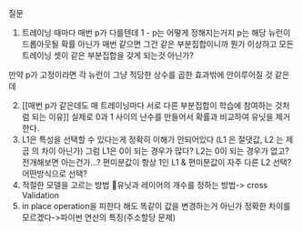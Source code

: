 질문
1. 트레이닝 때마다 매번 p가 다를텐데 1 - p는 어떻게 정해지는거지
p는 해당 뉴런이 드롭아웃될 확률 아닌가
매번 같으면 그건 같은 부분집합이니까 뭔가 이상하고
모든 트레이닝 셋이 같은 부분집합을 갖게 되는것 아닌가?

만약 p가 고정이라면 각 뉴런이 그냥 적당한 상수를 곱한 효과밖에 안이루어질 것 같은데

2. [[매번 p가 같은데도 매 트레이닝마다 서로 다른 부분집합이 학습에 참여하는 것처럼 되는 이유]]
   실제로 0과 1 사이의 난수를 만들어서 확률과 비교하여 유닛을 제거한다.
3. L1은 특성을 선택할 수 있다는게 정확히 이해가 안되어있다 (L1 은 절댓값, L2 는 제곱 의 차이 아닌가)
	   그럼 L1은 0이 되는 경우가 많다?  L2는 0이 되는 경우가 없고? 
	   전개해보면 아는건가...?
	   편미분값이 항상 1인 L1 & 편미분값이 자주 다른 L2
	   선택? 어떤방식으로 선택?
4. 적절한 모델을 고르는 방법
   유닛과 레이어의 개수를 정하는 방법-> cross Validation
5. in place operation을 피한다 해도 똑같이 값을 변경하는거 아닌가
   정확한 차이를 모르겠다->파이썬 연산의 특징(주소할당 문제)
   
